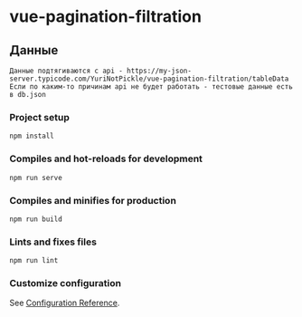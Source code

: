 # vue-pagination-filtration

## Данные
```
Данные подтягиваются с api - https://my-json-server.typicode.com/YuriNotPickle/vue-pagination-filtration/tableData
Если по каким-то причинам api не будет работать - тестовые данные есть в db.json
```

### Project setup
```
npm install
```

### Compiles and hot-reloads for development
```
npm run serve
```

### Compiles and minifies for production
```
npm run build
```

### Lints and fixes files
```
npm run lint
```

### Customize configuration
See [Configuration Reference](https://cli.vuejs.org/config/).
